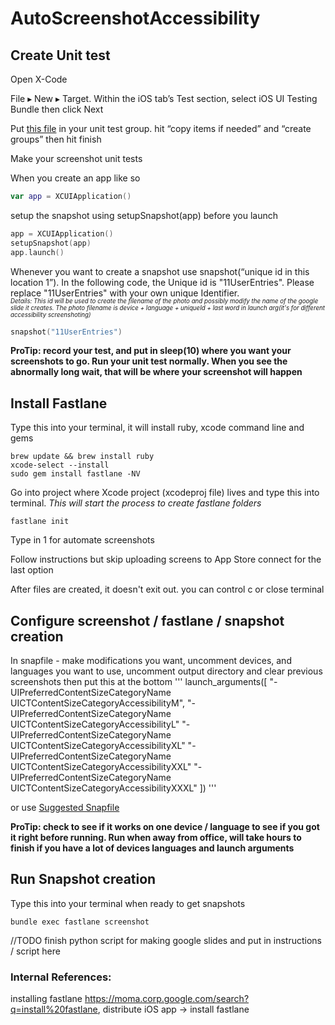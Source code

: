 # AutoScreenshotAccessibility

## Create Unit test

Open X-Code

File ▸ New ▸ Target. Within the iOS tab’s Test section, select iOS UI Testing Bundle then click Next

Put [this file](https://github.com/awaran/AutoScreenshotAccessibility/blob/main/SnapshotHelper.swift) in your unit test group.  hit “copy items if needed” and “create groups” then hit finish

Make your screenshot unit tests

When you create an app like so
```swift
var app = XCUIApplication()
```

setup the snapshot using setupSnapshot(app) before you launch
```swift
app = XCUIApplication()
setupSnapshot(app)
app.launch()
```


Whenever you want to create a snapshot use snapshot(“unique id in this location 1”).  In the following code, the Unique id is "11UserEntries".  Please replace "11UserEntries" with your own unique Identifier.  
<sub><sup>*Details: This id will be used to create the filename of the photo and possibly modify the name of the google slide it creates.  The photo filename is device + language + uniqueId + last word in launch arg(it's for different accessibility screenshoting)*</sup></sub>
```swift
snapshot("11UserEntries")
```

**ProTip: record your test, and put in sleep(10) where you want your screenshots to go.  Run your unit test normally.  When you see the abnormally long wait, that will be where your screenshot will happen**


## Install Fastlane

Type this into your terminal, it will install ruby, xcode command line and gems
```
brew update && brew install ruby
xcode-select --install
sudo gem install fastlane -NV
```


Go into project where Xcode project (xcodeproj file) lives and type this into terminal.  *This will start the process to create fastlane folders*
```
fastlane init
```
Type in 1 for automate screenshots

Follow instructions but skip uploading screens to App Store connect for the last option

After files are created, it doesn't exit out.  you can control c or close terminal

## Configure screenshot / fastlane / snapshot creation

In snapfile - make modifications you want, uncomment devices, and languages you want to use, uncomment output directory and clear previous screenshots then put this at the bottom
'''
launch_arguments([
  "-UIPreferredContentSizeCategoryName UICTContentSizeCategoryAccessibilityM",
  "-UIPreferredContentSizeCategoryName UICTContentSizeCategoryAccessibilityL"
  "-UIPreferredContentSizeCategoryName UICTContentSizeCategoryAccessibilityXL"
  "-UIPreferredContentSizeCategoryName UICTContentSizeCategoryAccessibilityXXL"
  "-UIPreferredContentSizeCategoryName UICTContentSizeCategoryAccessibilityXXXL"
])
'''

or use [Suggested Snapfile](https://github.com/awaran/AutoScreenshotAccessibility/blob/main/Snapfile)


**ProTip: check to see if it works on one device / language to see if you got it right before running.  Run when away from office, will take hours to finish if you have a lot of devices languages and launch arguments**

## Run Snapshot creation
Type this into your terminal when ready to get snapshots
```
bundle exec fastlane screenshot
```

//TODO finish python script for making google slides and put in instructions / script here


### Internal References:
installing fastlane
https://moma.corp.google.com/search?q=install%20fastlane, distribute iOS app -> install fastlane
